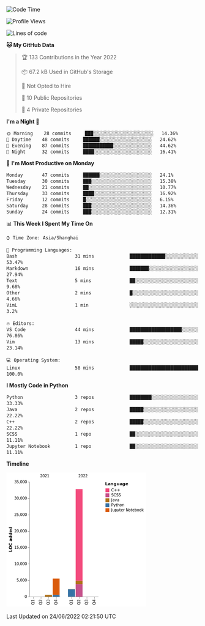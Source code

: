 <!--START_SECTION:waka-->
![Code Time](http://img.shields.io/badge/Code%20Time-0%20secs-blue)

![Profile Views](http://img.shields.io/badge/Profile%20Views-0-blue)

![Lines of code](https://img.shields.io/badge/From%20Hello%20World%20I%27ve%20Written-41%20Thousand%20lines%20of%20code-blue)

**🐱 My GitHub Data** 

> 🏆 133 Contributions in the Year 2022
 > 
> 📦 67.2 kB Used in GitHub's Storage 
 > 
> 🚫 Not Opted to Hire
 > 
> 📜 10 Public Repositories 
 > 
> 🔑 4 Private Repositories  
 > 
**I'm a Night 🦉** 

```text
🌞 Morning    28 commits     ███░░░░░░░░░░░░░░░░░░░░░░   14.36% 
🌆 Daytime    48 commits     ██████░░░░░░░░░░░░░░░░░░░   24.62% 
🌃 Evening    87 commits     ███████████░░░░░░░░░░░░░░   44.62% 
🌙 Night      32 commits     ████░░░░░░░░░░░░░░░░░░░░░   16.41%

```
📅 **I'm Most Productive on Monday** 

```text
Monday       47 commits     ██████░░░░░░░░░░░░░░░░░░░   24.1% 
Tuesday      30 commits     ███░░░░░░░░░░░░░░░░░░░░░░   15.38% 
Wednesday    21 commits     ██░░░░░░░░░░░░░░░░░░░░░░░   10.77% 
Thursday     33 commits     ████░░░░░░░░░░░░░░░░░░░░░   16.92% 
Friday       12 commits     █░░░░░░░░░░░░░░░░░░░░░░░░   6.15% 
Saturday     28 commits     ███░░░░░░░░░░░░░░░░░░░░░░   14.36% 
Sunday       24 commits     ███░░░░░░░░░░░░░░░░░░░░░░   12.31%

```


📊 **This Week I Spent My Time On** 

```text
⌚︎ Time Zone: Asia/Shanghai

💬 Programming Languages: 
Bash                     31 mins             █████████████░░░░░░░░░░░░   53.47% 
Markdown                 16 mins             ███████░░░░░░░░░░░░░░░░░░   27.94% 
Text                     5 mins              ██░░░░░░░░░░░░░░░░░░░░░░░   9.68% 
Other                    2 mins              █░░░░░░░░░░░░░░░░░░░░░░░░   4.66% 
VimL                     1 min               ░░░░░░░░░░░░░░░░░░░░░░░░░   3.2%

🔥 Editors: 
VS Code                  44 mins             ███████████████████░░░░░░   76.86% 
Vim                      13 mins             █████░░░░░░░░░░░░░░░░░░░░   23.14%

💻 Operating System: 
Linux                    58 mins             █████████████████████████   100.0%

```

**I Mostly Code in Python** 

```text
Python                   3 repos             ████████░░░░░░░░░░░░░░░░░   33.33% 
Java                     2 repos             █████░░░░░░░░░░░░░░░░░░░░   22.22% 
C++                      2 repos             █████░░░░░░░░░░░░░░░░░░░░   22.22% 
SCSS                     1 repo              ██░░░░░░░░░░░░░░░░░░░░░░░   11.11% 
Jupyter Notebook         1 repo              ██░░░░░░░░░░░░░░░░░░░░░░░   11.11%

```


**Timeline**

![Chart not found](https://raw.githubusercontent.com/kopp4/kopp4/main/charts/bar_graph.png) 


 Last Updated on 24/06/2022 02:21:50 UTC
<!--END_SECTION:waka-->
